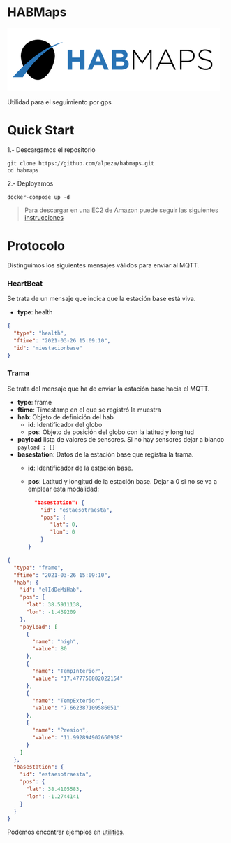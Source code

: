 # HABMaps

![](habmaps/uiserver/src/assets/img/brand/argon-react-white.png)

Utilidad para el seguimiento por gps

# Quick Start

1.- Descargamos el repositorio
``` 
git clone https://github.com/alpeza/habmaps.git
cd habmaps
```

2.- Deployamos

```
docker-compose up -d
```

> Para descargar en una EC2 de Amazon puede seguir las siguientes [instrucciones](EC2Deploy/README.md)

# Protocolo

Distinguimos los siguientes mensajes válidos para envíar al MQTT.


### HeartBeat
Se trata de un mensaje que indica que la estación base está
viva.
* __type__: health

```json
{
  "type": "health",
  "ftime": "2021-03-26 15:09:10",
  "id": "miestacionbase"
}
```


### Trama

Se trata del mensaje que ha de enviar la estación base hacia el MQTT.

* __type__: frame
* __ftime__: Timestamp en el que se registró la muestra
* __hab__: Objeto de definición del hab
    * __id__: Identificador del globo
    * __pos__: Objeto de posición del globo con la latitud y longitud
* __payload__ lista de valores de sensores. Si no hay sensores dejar a blanco 
    `payload : []`
* __basestation__: Datos de la estación base que registra la trama.
    * __id__: Identificador de la estación base.
    * __pos__: Latitud y longitud de la estación base.
    Dejar a 0 si no se va a emplear esta modalidad:
      
      ```json 
        "basestation": {
          "id": "estaesotraesta",
          "pos": {
             "lat": 0,
             "lon": 0
          }
      }
      ```
      

```json
{
  "type": "frame",
  "ftime": "2021-03-26 15:09:10",
  "hab": {
    "id": "elIdDeMiHab",
    "pos": {
      "lat": 38.5911138,
      "lon": -1.439209
    },
    "payload": [
      {
        "name": "high",
        "value": 80
      },
      {
        "name": "TempInterior",
        "value": "17.477750802022154"
      },
      {
        "name": "TempExterior",
        "value": "7.662387109586051"
      },
      {
        "name": "Presion",
        "value": "11.992894902660938"
      }
    ]
  },
  "basestation": {
    "id": "estaesotraesta",
    "pos": {
      "lat": 38.4105583,
      "lon": -1.2744141
    }
  }
}
```

Podemos encontrar ejemplos en [utilities](utilities).